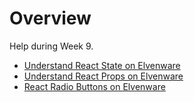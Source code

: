 # Overview

Help during Week 9.

- [Understand React State on Elvenware][state]
- [Understand React Props on Elvenware][props]
- [React Radio Buttons on Elvenware][wrb]

[state]: https://www.elvenware.com/charlie/development/web/JavaScript/JavaScriptReact.html#state
[props]: https://www.elvenware.com/charlie/development/web/JavaScript/JavaScriptReact.html#state-and-props
[wrb]: https://github.com/charliecalvert/JsObjects/tree/master/JavaScript/React/simple-radio-buttons
